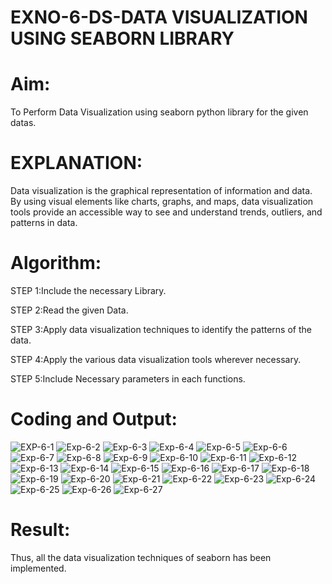 # EXNO-6-DS-DATA VISUALIZATION USING SEABORN LIBRARY

# Aim:
  To Perform Data Visualization using seaborn python library for the given datas.

# EXPLANATION:
Data visualization is the graphical representation of information and data. By using visual elements like charts, graphs, and maps, data visualization tools provide an accessible way to see and understand trends, outliers, and patterns in data.

# Algorithm:
STEP 1:Include the necessary Library.

STEP 2:Read the given Data.

STEP 3:Apply data visualization techniques to identify the patterns of the data.

STEP 4:Apply the various data visualization tools wherever necessary.

STEP 5:Include Necessary parameters in each functions.

# Coding and Output:
![EXP-6-1](https://github.com/user-attachments/assets/be42283b-6da9-48e6-994f-c88a0bc95ecd)
![Exp-6-2](https://github.com/user-attachments/assets/0b4fa0c9-ad28-442c-b249-c1e306216243)
![Exp-6-3](https://github.com/user-attachments/assets/e937d378-07e3-4a91-98ec-d36efc25f5ca)
![Exp-6-4](https://github.com/user-attachments/assets/d2404669-e865-465a-8e73-4a6c5e95c1b2)
![Exp-6-5](https://github.com/user-attachments/assets/763ce1be-2193-4a8a-9e28-bf0bf412c792)
![Exp-6-6](https://github.com/user-attachments/assets/e4f067eb-a14f-428f-ae02-abbf2e67714a)
![Exp-6-7](https://github.com/user-attachments/assets/961f8393-cc02-40f7-91fd-4dfb6a635121)
![Exp-6-8](https://github.com/user-attachments/assets/205e8460-fa3b-41b3-9b29-f6ee7498ae7a)
![Exp-6-9](https://github.com/user-attachments/assets/b3be5cb6-6fa3-4896-94d9-8b554420af1f)
![Exp-6-10](https://github.com/user-attachments/assets/5d339c44-d5cc-49f6-84a8-7e14ae4e3b62)
![Exp-6-11](https://github.com/user-attachments/assets/aa10dcac-f0b2-4f0e-8bbb-7d70273f9bcf)
![Exp-6-12](https://github.com/user-attachments/assets/85a11b50-d6dc-49cc-8aed-1dce4c13b109)
![Exp-6-13](https://github.com/user-attachments/assets/1de2615a-f1f3-417f-877e-e2b71f839007)
![Exp-6-14](https://github.com/user-attachments/assets/5679bf34-559e-4454-9f87-c6dd14ce156a)
![Exp-6-15](https://github.com/user-attachments/assets/ba83c962-85eb-49e3-af6e-6e8541207d36)
![Exp-6-16](https://github.com/user-attachments/assets/493ca985-e9ee-4ba3-ad1d-4b5e2ba425cd)
![Exp-6-17](https://github.com/user-attachments/assets/bf3b8d2f-a8c7-4ee5-a207-1ca96cdc02ff)
![Exp-6-18](https://github.com/user-attachments/assets/fa312b40-349b-4cb4-91ea-be0db53fcbbe)
![Exp-6-19](https://github.com/user-attachments/assets/94962a70-9ad1-4bb9-acb5-fa192666f56e)
![Exp-6-20](https://github.com/user-attachments/assets/4a79c2c7-c009-493d-b097-444d79b3a9f5)
![Exp-6-21](https://github.com/user-attachments/assets/4549562c-de01-42e5-a7c2-f0c8eb56ba97)
![Exp-6-22](https://github.com/user-attachments/assets/58dc5341-61eb-4170-8cff-c0f2d2b8432a)
![Exp-6-23](https://github.com/user-attachments/assets/77f08f1f-8904-4198-ada2-f37de336bc20)
![Exp-6-24](https://github.com/user-attachments/assets/82162fcf-daa2-4961-a646-342de7750d52)
![Exp-6-25](https://github.com/user-attachments/assets/e0605d48-7ab2-4d9c-b20b-b084fc3fe777)
![Exp-6-26](https://github.com/user-attachments/assets/00e84476-d51c-455e-ad98-9455795c2ed7)
![Exp-6-27](https://github.com/user-attachments/assets/9fa70f2f-5ea9-4183-9b36-027f85f6e67b)

# Result:
Thus, all the data visualization techniques of seaborn has been implemented.
